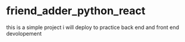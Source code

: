 # friend_adder_python_react
this is a simple project i will deploy to practice back end and front end devolopement
